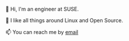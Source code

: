 👋 Hi, I'm an engineer at SUSE.

🐧 I like all things around Linux and Open Source.

📫 You can reach me by [email](mailto:moritz.rohrich@suse.com)


<!---
m-ildefons/m-ildefons is a ✨ special ✨ repository because its `README.md` (this file) appears on your GitHub profile.
You can click the Preview link to take a look at your changes.
--->
